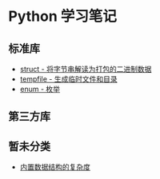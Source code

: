 # Python 学习笔记

## 标准库

- [struct - 将字节串解读为打包的二进制数据](libraries/standard/struct.md)
- [tempfile - 生成临时文件和目录](libraries/standard/tempfile.md)
- [enum - 枚举](libraries/standard/enum.md)

## 第三方库


## 暂未分类

- [内置数据结构的复杂度](docs/others/complexity.md)
  